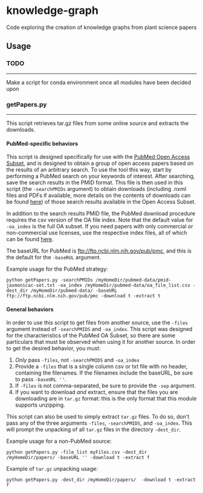 # knowledge-graph
Code exploring the creation of knowledge graphs from plant science papers
## Usage
### TODO
--------
Make a script for conda environment once all modules have been decided upon 
### getPapers.py
----------------
This script retrieves tar.gz files from some online source and extracts the downloads. <br>

#### PubMed-specific behaviors
This script is designed specifically for use with the [PubMed Open Access Subset](https://www.ncbi.nlm.nih.gov/pmc/tools/openftlist/), and is designed to obtain a group of open access papers based on the results of an arbitrary search. To use the tool this way, start by performing a PubMed search on your keywords of interest. After searching, save the search results in the PMID format. This file is then used in this script (the `-searchPMIDs` argument) to obtain downloads (including .nxml files and PDFs if available, more details on the contents of downloads can be found [here](https://www.ncbi.nlm.nih.gov/pmc/tools/ftp/)) of those search results available in the Open Access Subset.<br>

In addition to the search results PMID file, the PubMed download procedure requires the csv version of the OA file index. Note that the default value for `-oa_index` is the full OA subset. If you need papers with only commercial or non-commercial use licenses, use the respective index files, all of which can be found [here](https://www.ncbi.nlm.nih.gov/pmc/tools/ftp/). <br>

The baseURL for PubMed is ftp://ftp.ncbi.nlm.nih.gov/pub/pmc, and this is the default for the `-baseRUL` argument.<br>

Example usage for the PubMed strategy:
```
python getPapers.py -searchPMIDs /myHomeDir/pubmed-data/pmid-jasmonicac-set.txt -oa_index /myHomeDir/pubmed-data/oa_file_list.csv -dest_dir /myHomeDir/pubmed-data/ -baseURL ftp://ftp.ncbi.nlm.nih.gov/pub/pmc -download t -extract t
```

#### General behaviors
In order to use this script to get files from another source, use the `-files` argument instead of `-searchPMIDS` and `-oa_index`. This script was designed for the characteristics of the PubMed OA Subset, so there are some particulars that must be observed when using it for another source. In order to get the desired behavior, you must:
1. *Only* pass `-files`, not `-searchPMIDS` and `-oa_index`
2. Provide a `-files` that is a single column csv or txt file with no header, containing the filenames. If the filenames include the baseURL, be sure to pass `-baseURL ''`.
3. If `-files` is not comma-separated, be sure to provide the `-sep` argument.
4. If you want to download *and* extract, ensure that the files you are downloading are in `tar.gz` format: this is the only format that this module supports unzipping.

This script can also be used to simply extract `tar.gz` files. To do so, don't pass any of the three arguments `-files`, `-searchPMIDS`, and `-oa_index`. This will prompt the unpacking of all `tar.gz` files in the directory `-dest_dir`. <br> 

Example usage for a non-PubMed source:
```
python getPapers.py -file_list myFiles.csv -dest_dir /myHomeDir/papers/ -baseURL '' -download t -extract f
```

Example of `tar.gz` unpacking usage:
```
python getPapers.py -dest_dir /myHomeDir/papers/  -download t -extract f
```
